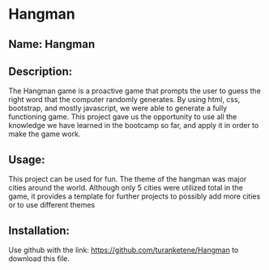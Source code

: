 # Hangman


## Name: Hangman

## Description:
The Hangman game is a proactive game that prompts the user to guess the right word that the computer randomly generates. By using html, css, bootstrap, and mostly javascript, we were able to generate a fully functioning game. This project gave us the opportunity to use all the knowledge we have learned in the bootcamp so far, and apply it in order to make the game work.



## Usage:
This project can be used for fun. The theme of the hangman was major cities around the world. Although only 5 cities were utilized total in the game, it provides a template for further projects to possibly add more cities or to use different themes


## Installation:
Use github with the link: https://github.com/turanketene/Hangman to download this file.
